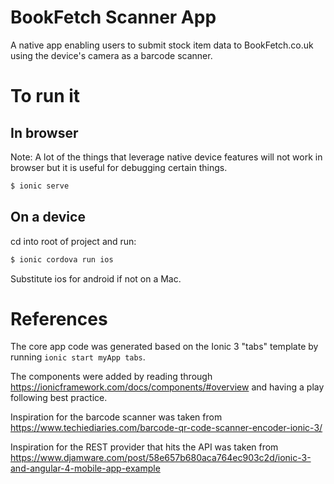 
# BookFetch Scanner App

A native app enabling users to submit stock item data to BookFetch.co.uk using the device's camera as a barcode scanner.

# To run it

## In browser

Note: A lot of the things that leverage native device features will not work in browser but it is useful for debugging certain things.

```bash
$ ionic serve
```

## On a device

cd into root of project and run:

```bash
$ ionic cordova run ios
```

Substitute ios for android if not on a Mac.

# References

The core app code was generated based on the Ionic 3 "tabs" template by running `ionic start myApp tabs`.

The components were added by reading through https://ionicframework.com/docs/components/#overview and having a play following best practice.

Inspiration for the barcode scanner was taken from https://www.techiediaries.com/barcode-qr-code-scanner-encoder-ionic-3/ 

Inspiration for the REST provider that hits the API was taken from https://www.djamware.com/post/58e657b680aca764ec903c2d/ionic-3-and-angular-4-mobile-app-example 
